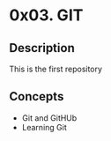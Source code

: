 # 0x03. GIT

## Description
This is the first repository

## Concepts

* Git and GitHUb
* Learning Git
